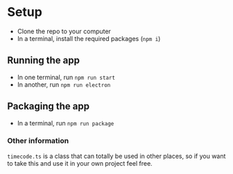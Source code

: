 # Setup

* Clone the repo to your computer
* In a terminal, install the required packages (`npm i`)

## Running the app

* In one terminal, run `npm run start`
* In another, run `npm run electron`


## Packaging the app

* In a terminal, run `npm run package`


### Other information

`timecode.ts` is a class that can totally be used in other places, so if you want to take this and use it in your own project feel free.
